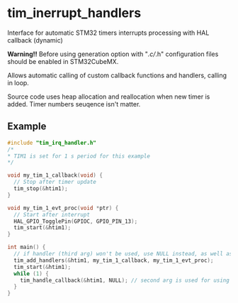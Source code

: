 # tim_inerrupt_handlers

Interface for automatic STM32 timers interrupts processing with HAL callback (dynamic)

**Warning!!** Before using generation option with "*.c/*.h" configuration files should be enabled in STM32CubeMX.

Allows automatic calling of custom callback functions and handlers, calling in loop.

Source code uses heap allocation and reallocation when new timer is added. Timer numbers seuqence isn't matter.

Example
---------
```c
#include "tim_irq_handler.h"
/*
* TIM1 is set for 1 s period for this example
*/

void my_tim_1_callback(void) {
  // Stop after timer update
  tim_stop(&htim1);
}

void my_tim_1_evt_proc(void *ptr) {
  // Start after interrupt
  HAL_GPIO_TogglePin(GPIOC, GPIO_PIN_13);
  tim_start(&htim1);
}

int main() {
  // if handler (third arg) won't be used, use NULL instead, as well as for callback function 
  tim_add_handlers(&htim1, my_tim_1_callback, my_tim_1_evt_proc);
  tim_start(&htim1);
  while (1) {
    tim_handle_callback(&htim1, NULL); // second arg is used for using outer variables via pointer
  }
}

```
